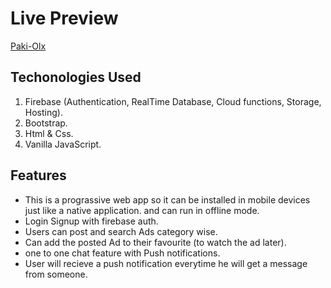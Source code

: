 # Live Preview
[Paki-Olx](https://paki-olx.firebaseapp.com/)

## Techonologies Used
1. Firebase (Authentication, RealTime Database, Cloud functions, Storage, Hosting).
2. Bootstrap.
3. Html & Css.
4. Vanilla JavaScript.

## Features
- This is a prograssive web app so it can be installed in mobile devices just
like a native application. and can run in offline mode.
- Login Signup with firebase auth.
- Users can post and search Ads category wise.
- Can add the posted Ad to their favourite (to watch the ad later).
- one to one chat feature with Push notifications.
- User will recieve a push notification everytime he will get a message from someone.
